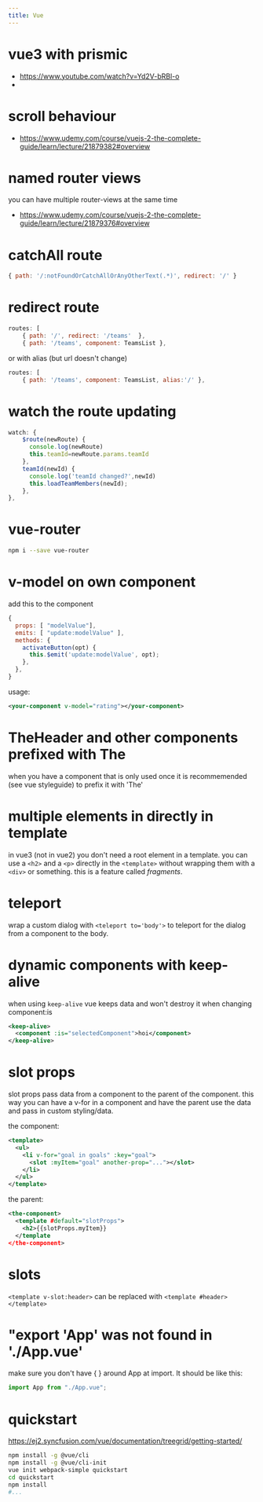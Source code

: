 ```yaml
---
title: Vue
---
```


# vue3 with prismic
* https://www.youtube.com/watch?v=Yd2V-bRBl-o
* 
# scroll behaviour
* https://www.udemy.com/course/vuejs-2-the-complete-guide/learn/lecture/21879382#overview

# named router views
you can have multiple router-views at the same time
* https://www.udemy.com/course/vuejs-2-the-complete-guide/learn/lecture/21879376#overview

# catchAll route
```javascript
{ path: '/:notFoundOrCatchAllOrAnyOtherText(.*)', redirect: '/' }
```

# redirect route
```javascript
routes: [
    { path: '/', redirect: '/teams'  },
    { path: '/teams', component: TeamsList },
```
or with alias (but url doesn't change)
```javascript
routes: [
    { path: '/teams', component: TeamsList, alias:'/' },
```

# watch the route updating
```javascript
watch: {
    $route(newRoute) {
      console.log(newRoute)
      this.teamId=newRoute.params.teamId
    },
    teamId(newId) {
      console.log('teamId changed?',newId)
      this.loadTeamMembers(newId);
    },
},
```

# vue-router
```bash
npm i --save vue-router
```

# v-model on own component
add this to the component
```javascript
{
  props: [ "modelValue"],
  emits: [ "update:modelValue" ],
  methods: {
    activateButton(opt) {
      this.$emit('update:modelValue', opt);
    },
  },
}
```
usage:
```xml
<your-component v-model="rating"></your-component>
```
  
# TheHeader and other components prefixed with The
when you have a component that is only used once it is recommemended (see vue styleguide) to prefix it with 'The'

# multiple elements in directly in template
in vue3 (not in vue2) you don't need a root element in a template. you can use a `<h2>` and a `<p>` directly in the `<template>` without wrapping them with a `<div>` or something. this is a feature called <em>fragments</em>.

# teleport
wrap a custom dialog with `<teleport to='body'>` to teleport for the dialog from a component to the body.

# dynamic components with keep-alive 
when using `keep-alive` vue keeps data and won't destroy it when changing component:is
```xml
<keep-alive>
  <component :is="selectedComponent">hoi</component>
</keep-alive>
```

# slot props
slot props pass data from a component to the parent of the component. this way you can have a v-for in a component and have the parent use the data and pass in custom styling/data.

the component:
```xml
<template>
  <ul>
    <li v-for="goal in goals" :key="goal">
      <slot :myItem="goal" another-prop="..."></slot>
    </li>
  </ul>
</template>
```

the parent:
```xml
<the-component>
  <template #default="slotProps">
    <h2>{{slotProps.myItem}}
  </template
</the-component>
```

# slots 
```<template v-slot:header>``` can be replaced with ```<template #header></template>```

# "export 'App' was not found in './App.vue'
make sure you don't have { } around App at import. It should be like this:
```js
import App from "./App.vue";
```

# quickstart
https://ej2.syncfusion.com/vue/documentation/treegrid/getting-started/
```bash
npm install -g @vue/cli
npm install -g @vue/cli-init
vue init webpack-simple quickstart
cd quickstart
npm install
#...
```
